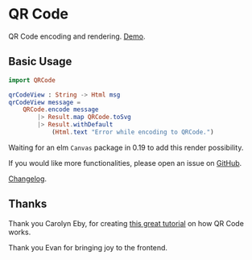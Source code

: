 # QR Code

QR Code encoding and rendering. [Demo](https://pablohirafuji.github.io/elm-qrcode/).

## Basic Usage

```elm
import QRCode

qrCodeView : String -> Html msg
qrCodeView message =
    QRCode.encode message
        |> Result.map QRCode.toSvg
        |> Result.withDefault
            (Html.text "Error while encoding to QRCode.")

```

Waiting for an elm `Canvas` package in 0.19 to add this render possibility.

If you would like more functionalities, please open an issue on [GitHub](https://github.com/pablohirafuji/elm-qrcode/issues).

[Changelog](https://github.com/pablohirafuji/elm-qrcode/releases).


## Thanks

Thank you Carolyn Eby, for creating [this great tutorial](http://www.thonky.com/qr-code-tutorial/) on how QR Code works.

Thank you Evan for bringing joy to the frontend.
